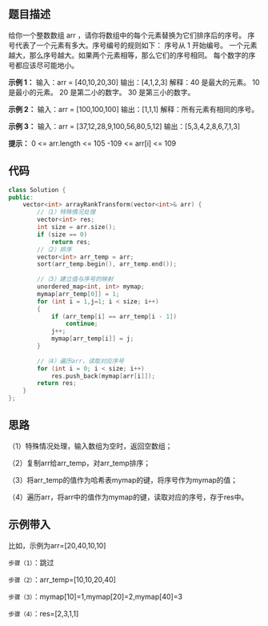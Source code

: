 ## 题目描述

给你一个整数数组 arr ，请你将数组中的每个元素替换为它们排序后的序号。
序号代表了一个元素有多大。序号编号的规则如下：
序号从 1 开始编号。
一个元素越大，那么序号越大。如果两个元素相等，那么它们的序号相同。
每个数字的序号都应该尽可能地小。

**示例 1：**
输入：arr = [40,10,20,30]
输出：[4,1,2,3]
解释：40 是最大的元素。 10 是最小的元素。 20 是第二小的数字。 30 是第三小的数字。

**示例 2：**
输入：arr = [100,100,100]
输出：[1,1,1]
解释：所有元素有相同的序号。

**示例 3：**
输入：arr = [37,12,28,9,100,56,80,5,12]
输出：[5,3,4,2,8,6,7,1,3]

**提示：**
0 <= arr.length <= 105
-109 <= arr[i] <= 109

## 代码

```cpp
class Solution {
public:
    vector<int> arrayRankTransform(vector<int>& arr) {
        //（1）特殊情况处理
        vector<int> res;
        int size = arr.size();
        if (size == 0)
            return res;
        //（2）排序
        vector<int> arr_temp = arr;
        sort(arr_temp.begin(), arr_temp.end());
        
        //（3）建立值与序号的映射
        unordered_map<int, int> mymap;
        mymap[arr_temp[0]] = 1;
        for (int i = 1,j=1; i < size; i++)
        {
            if (arr_temp[i] == arr_temp[i - 1])
                continue;
            j++;
            mymap[arr_temp[i]] = j;
        }
        
        //（4）遍历arr，读取对应序号
        for (int i = 0; i < size; i++)
            res.push_back(mymap[arr[i]]);
        return res;
    }
};
```



## 思路

（1）特殊情况处理，输入数组为空时，返回空数组；

（2）复制arr给arr_temp，对arr_temp排序；

（3）将arr_temp的值作为哈希表mymap的键，将序号作为mymap的值；

（4）遍历arr，将arr中的值作为mymap的键，读取对应的序号，存于res中。



## 示例带入

比如，示例为arr=[20,40,10,10]

`步骤（1）`：跳过

`步骤（2）`：arr_temp=[10,10,20,40]

`步骤（3）`：mymap[10]=1,mymap[20]=2,mymap[40]=3

`步骤（4）`：res=[2,3,1,1]



